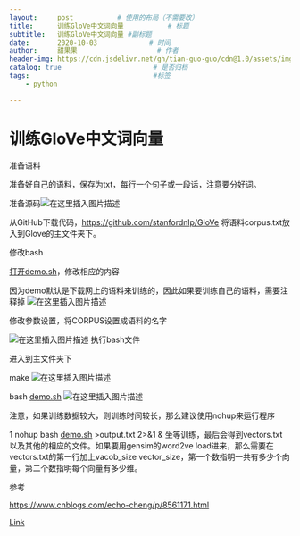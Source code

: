 ```yaml
---
layout:     post           # 使用的布局（不需要改）
title:      训练GloVe中文词向量           # 标题 
subtitle:   训练GloVe中文词向量 #副标题
date:       2020-10-03             # 时间
author:     甜果果                    # 作者
header-img: https://cdn.jsdelivr.net/gh/tian-guo-guo/cdn@1.0/assets/img/post-bg-coffee.jpeg    #背景图片
catalog: true                       # 是否归档
tags:                               #标签
    - python

---
```


# 训练GloVe中文词向量

准备语料

准备好自己的语料，保存为txt，每行一个句子或一段话，注意要分好词。

准备源码![在这里插入图片描述](https://img-blog.csdn.net/20181018141015186?watermark/2/text/aHR0cHM6Ly9ibG9nLmNzZG4ubmV0L3dlaXhpbl8zNzk0NzE1Ng==/font/5a6L5L2T/fontsize/400/fill/I0JBQkFCMA==/dissolve/70)

从GitHub下载代码，https://github.com/stanfordnlp/GloVe
将语料corpus.txt放入到Glove的主文件夹下。

修改bash

[打开demo.sh](http://xn--demo-9z2h93o.sh/)，修改相应的内容

因为demo默认是下载网上的语料来训练的，因此如果要训练自己的语料，需要注释掉
![在这里插入图片描述](https://img-blog.csdn.net/20181018141101797?watermark/2/text/aHR0cHM6Ly9ibG9nLmNzZG4ubmV0L3dlaXhpbl8zNzk0NzE1Ng==/font/5a6L5L2T/fontsize/400/fill/I0JBQkFCMA==/dissolve/70)

修改参数设置，将CORPUS设置成语料的名字

![在这里插入图片描述](https://img-blog.csdn.net/20181018141157421?watermark/2/text/aHR0cHM6Ly9ibG9nLmNzZG4ubmV0L3dlaXhpbl8zNzk0NzE1Ng==/font/5a6L5L2T/fontsize/400/fill/I0JBQkFCMA==/dissolve/70)
执行bash文件

进入到主文件夹下

make
![在这里插入图片描述](https://img-blog.csdn.net/20181018141256727?watermark/2/text/aHR0cHM6Ly9ibG9nLmNzZG4ubmV0L3dlaXhpbl8zNzk0NzE1Ng==/font/5a6L5L2T/fontsize/400/fill/I0JBQkFCMA==/dissolve/70)

bash [demo.sh](http://demo.sh/)
![在这里插入图片描述](https://img-blog.csdn.net/20181018141238684?watermark/2/text/aHR0cHM6Ly9ibG9nLmNzZG4ubmV0L3dlaXhpbl8zNzk0NzE1Ng==/font/5a6L5L2T/fontsize/400/fill/I0JBQkFCMA==/dissolve/70)

注意，如果训练数据较大，则训练时间较长，那么建议使用nohup来运行程序

1
nohup bash [demo.sh](http://demo.sh/) >output.txt 2>&1 &
坐等训练，最后会得到vectors.txt 以及其他的相应的文件。如果要用gensim的word2ve load进来，那么需要在vectors.txt的第一行加上vacob_size vector_size，第一个数指明一共有多少个向量，第二个数指明每个向量有多少维。

参考

https://www.cnblogs.com/echo-cheng/p/8561171.html

[Link](https://blog.csdn.net/weixin_37947156/article/details/83145778)

